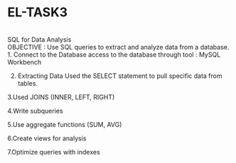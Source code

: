 # EL-TASK3
<br>
SQL for Data Analysis
<br>
OBJECTIVE : Use SQL queries to extract and analyze data from a database.
<br>
1. Connect to the Database
 access to the database through tool : MySQL Workbench

2. Extracting Data
Used the SELECT statement to pull specific data from tables.

3.Used JOINS (INNER, LEFT, RIGHT)

4.Write subqueries

5.Use aggregate functions (SUM, AVG)

6.Create views for analysis

7.Optimize queries with indexes
